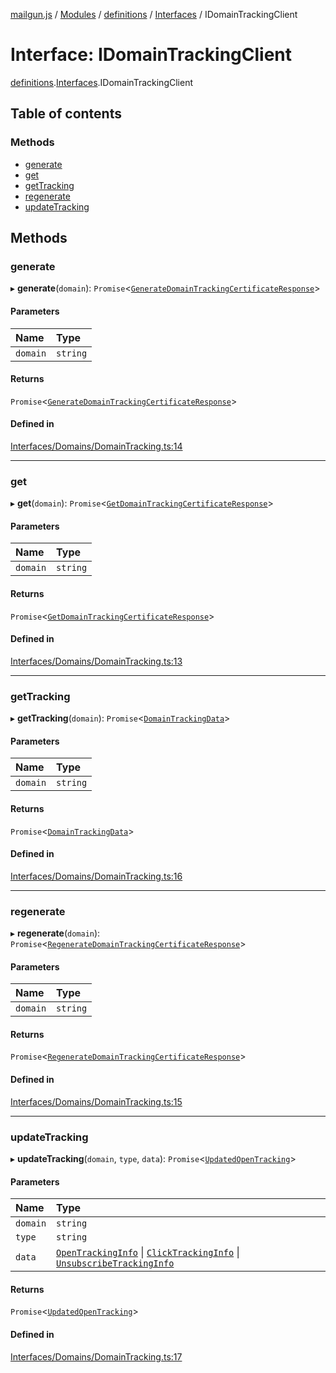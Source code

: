 [mailgun.js](../README.md) / [Modules](../modules.md) / [definitions](../modules/definitions.md) / [Interfaces](../modules/definitions.Interfaces.md) / IDomainTrackingClient

# Interface: IDomainTrackingClient

[definitions](../modules/definitions.md).[Interfaces](../modules/definitions.Interfaces.md).IDomainTrackingClient

## Table of contents

### Methods

- [generate](definitions.Interfaces.IDomainTrackingClient.md#generate)
- [get](definitions.Interfaces.IDomainTrackingClient.md#get)
- [getTracking](definitions.Interfaces.IDomainTrackingClient.md#gettracking)
- [regenerate](definitions.Interfaces.IDomainTrackingClient.md#regenerate)
- [updateTracking](definitions.Interfaces.IDomainTrackingClient.md#updatetracking)

## Methods

### generate

▸ **generate**(`domain`): `Promise`\<[`GenerateDomainTrackingCertificateResponse`](../modules/definitions.md#generatedomaintrackingcertificateresponse)\>

#### Parameters

| Name | Type |
| :------ | :------ |
| `domain` | `string` |

#### Returns

`Promise`\<[`GenerateDomainTrackingCertificateResponse`](../modules/definitions.md#generatedomaintrackingcertificateresponse)\>

#### Defined in

[Interfaces/Domains/DomainTracking.ts:14](https://github.com/mailgun/mailgun.js/blob/20b24c7/lib/Interfaces/Domains/DomainTracking.ts#L14)

___

### get

▸ **get**(`domain`): `Promise`\<[`GetDomainTrackingCertificateResponse`](../modules/definitions.md#getdomaintrackingcertificateresponse)\>

#### Parameters

| Name | Type |
| :------ | :------ |
| `domain` | `string` |

#### Returns

`Promise`\<[`GetDomainTrackingCertificateResponse`](../modules/definitions.md#getdomaintrackingcertificateresponse)\>

#### Defined in

[Interfaces/Domains/DomainTracking.ts:13](https://github.com/mailgun/mailgun.js/blob/20b24c7/lib/Interfaces/Domains/DomainTracking.ts#L13)

___

### getTracking

▸ **getTracking**(`domain`): `Promise`\<[`DomainTrackingData`](../modules/definitions.md#domaintrackingdata)\>

#### Parameters

| Name | Type |
| :------ | :------ |
| `domain` | `string` |

#### Returns

`Promise`\<[`DomainTrackingData`](../modules/definitions.md#domaintrackingdata)\>

#### Defined in

[Interfaces/Domains/DomainTracking.ts:16](https://github.com/mailgun/mailgun.js/blob/20b24c7/lib/Interfaces/Domains/DomainTracking.ts#L16)

___

### regenerate

▸ **regenerate**(`domain`): `Promise`\<[`RegenerateDomainTrackingCertificateResponse`](../modules/definitions.md#regeneratedomaintrackingcertificateresponse)\>

#### Parameters

| Name | Type |
| :------ | :------ |
| `domain` | `string` |

#### Returns

`Promise`\<[`RegenerateDomainTrackingCertificateResponse`](../modules/definitions.md#regeneratedomaintrackingcertificateresponse)\>

#### Defined in

[Interfaces/Domains/DomainTracking.ts:15](https://github.com/mailgun/mailgun.js/blob/20b24c7/lib/Interfaces/Domains/DomainTracking.ts#L15)

___

### updateTracking

▸ **updateTracking**(`domain`, `type`, `data`): `Promise`\<[`UpdatedOpenTracking`](../modules/definitions.md#updatedopentracking)\>

#### Parameters

| Name | Type |
| :------ | :------ |
| `domain` | `string` |
| `type` | `string` |
| `data` | [`OpenTrackingInfo`](../modules/definitions.md#opentrackinginfo) \| [`ClickTrackingInfo`](../modules/definitions.md#clicktrackinginfo) \| [`UnsubscribeTrackingInfo`](../modules/definitions.md#unsubscribetrackinginfo) |

#### Returns

`Promise`\<[`UpdatedOpenTracking`](../modules/definitions.md#updatedopentracking)\>

#### Defined in

[Interfaces/Domains/DomainTracking.ts:17](https://github.com/mailgun/mailgun.js/blob/20b24c7/lib/Interfaces/Domains/DomainTracking.ts#L17)
